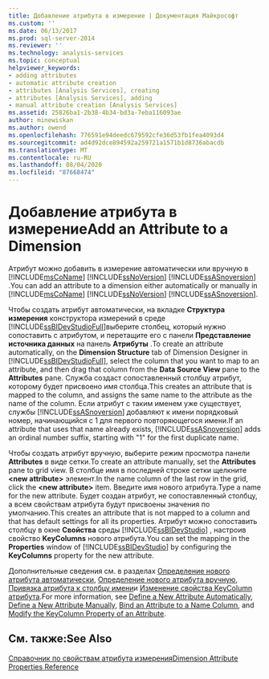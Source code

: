 ```yaml
---
title: Добавление атрибута в измерение | Документация Майкрософт
ms.custom: ''
ms.date: 06/13/2017
ms.prod: sql-server-2014
ms.reviewer: ''
ms.technology: analysis-services
ms.topic: conceptual
helpviewer_keywords:
- adding attributes
- automatic attribute creation
- attributes [Analysis Services], creating
- attributes [Analysis Services], adding
- manual attribute creation [Analysis Services]
ms.assetid: 25826ba1-2b38-4b34-bd3a-7eba116093ae
author: minewiskan
ms.author: owend
ms.openlocfilehash: 776591e94deedc679592cfe36d53fb1fea4093d4
ms.sourcegitcommit: ad4d92dce894592a259721a1571b1d8736abacdb
ms.translationtype: MT
ms.contentlocale: ru-RU
ms.lasthandoff: 08/04/2020
ms.locfileid: "87668474"
---
```

# <a name="add-an--attribute-to-a-dimension"></a><span data-ttu-id="cc75d-102">Добавление атрибута в измерение</span><span class="sxs-lookup"><span data-stu-id="cc75d-102">Add an  Attribute to a Dimension</span></span>
  <span data-ttu-id="cc75d-103">Атрибут можно добавить в измерение автоматически или вручную в [!INCLUDE[msCoName](../../includes/msconame-md.md)] [!INCLUDE[ssNoVersion](../../includes/ssnoversion-md.md)] [!INCLUDE[ssASnoversion](../../includes/ssasnoversion-md.md)] .</span><span class="sxs-lookup"><span data-stu-id="cc75d-103">You can add an attribute to a dimension either automatically or manually in [!INCLUDE[msCoName](../../includes/msconame-md.md)] [!INCLUDE[ssNoVersion](../../includes/ssnoversion-md.md)] [!INCLUDE[ssASnoversion](../../includes/ssasnoversion-md.md)].</span></span>  
  
 <span data-ttu-id="cc75d-104">Чтобы создать атрибут автоматически, на вкладке **Структура измерения** конструктора измерений в среде [!INCLUDE[ssBIDevStudioFull](../../includes/ssbidevstudiofull-md.md)]выберите столбец, который нужно сопоставить с атрибутом, и перетащите его с панели **Представление источника данных** на панель **Атрибуты** .</span><span class="sxs-lookup"><span data-stu-id="cc75d-104">To create an attribute automatically, on the **Dimension Structure** tab of Dimension Designer in [!INCLUDE[ssBIDevStudioFull](../../includes/ssbidevstudiofull-md.md)], select the column that you want to map to an attribute, and then drag that column from the **Data Source View** pane to the **Attributes** pane.</span></span> <span data-ttu-id="cc75d-105">Служба создаст сопоставленный столбцу атрибут, которому будет присвоено имя столбца.</span><span class="sxs-lookup"><span data-stu-id="cc75d-105">This creates an attribute that is mapped to the column, and assigns the same name to the attribute as the name of the column.</span></span> <span data-ttu-id="cc75d-106">Если атрибут с таким именем уже существует, службы [!INCLUDE[ssASnoversion](../../includes/ssasnoversion-md.md)] добавляют к имени порядковый номер, начинающийся с 1 для первого повторяющегося имени.</span><span class="sxs-lookup"><span data-stu-id="cc75d-106">If an attribute that uses that name already exists, [!INCLUDE[ssASnoversion](../../includes/ssasnoversion-md.md)] adds an ordinal number suffix, starting with "1" for the first duplicate name.</span></span>  
  
 <span data-ttu-id="cc75d-107">Чтобы создать атрибут вручную, выберите режим просмотра панели **Attributes** в виде сетки.</span><span class="sxs-lookup"><span data-stu-id="cc75d-107">To create an attribute manually, set the **Attributes** pane to grid view.</span></span> <span data-ttu-id="cc75d-108">В столбце имя в последней строке сетки щелкните **\<new attribute>** элемент.</span><span class="sxs-lookup"><span data-stu-id="cc75d-108">In the name column of the last row in the grid, click the **\<new attribute>** item.</span></span> <span data-ttu-id="cc75d-109">Введите имя нового атрибута.</span><span class="sxs-lookup"><span data-stu-id="cc75d-109">Type a name for the new attribute.</span></span> <span data-ttu-id="cc75d-110">Будет создан атрибут, не сопоставленный столбцу, а всем свойствам атрибута будут присвоены значения по умолчанию.</span><span class="sxs-lookup"><span data-stu-id="cc75d-110">This creates an attribute that is not mapped to a column and that has default settings for all its properties.</span></span> <span data-ttu-id="cc75d-111">Атрибут можно сопоставить столбцу в окне **Свойства** среды [!INCLUDE[ssBIDevStudio](../../includes/ssbidevstudio-md.md)] , настроив свойство **KeyColumns** нового атрибута.</span><span class="sxs-lookup"><span data-stu-id="cc75d-111">You can set the mapping in the **Properties** window of [!INCLUDE[ssBIDevStudio](../../includes/ssbidevstudio-md.md)] by configuring the **KeyColumns** property for the new attribute.</span></span>  
  
 <span data-ttu-id="cc75d-112">Дополнительные сведения см. в разделах [Определение нового атрибута автоматически](attribute-properties-define-a-new-attribute-automatically.md), [Определение нового атрибута вручную](../define-a-new-attribute-manually.md), [Привязка атрибута к столбцу имени](attribute-properties-bind-an-attribute-to-a-name-column.md)и [Изменение свойства KeyColumn атрибута](attribute-properties-modify-the-keycolumn-property.md).</span><span class="sxs-lookup"><span data-stu-id="cc75d-112">For more information, see [Define a New Attribute Automatically](attribute-properties-define-a-new-attribute-automatically.md), [Define a New Attribute Manually](../define-a-new-attribute-manually.md), [Bind an Attribute to a Name Column](attribute-properties-bind-an-attribute-to-a-name-column.md), and [Modify the KeyColumn Property of an Attribute](attribute-properties-modify-the-keycolumn-property.md).</span></span>  
  
## <a name="see-also"></a><span data-ttu-id="cc75d-113">См. также:</span><span class="sxs-lookup"><span data-stu-id="cc75d-113">See Also</span></span>  
 [<span data-ttu-id="cc75d-114">Справочник по свойствам атрибута измерения</span><span class="sxs-lookup"><span data-stu-id="cc75d-114">Dimension Attribute Properties Reference</span></span>](dimension-attribute-properties-reference.md)  
  
  
